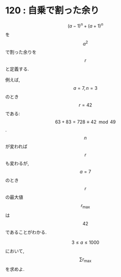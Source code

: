 # 120 : 自乗で割った余り

$$(a-1)^n+(a+1)^n$$を$$a^2$$で割った余りを$$r$$と定義する.

例えば,$$a=7, n=3$$のとき$$r=42$$である:$$63 + 83 = 728 ≡ 42 \mod 49$$. $$n$$が変われば$$r$$も変わるが,$$a=7$$のとき$$r$$の最大値$$r_\max$$は$$42$$であることがわかる.

$$3 ≤ a ≤ 1000$$において,$$\sum r_\max$$を求めよ.
